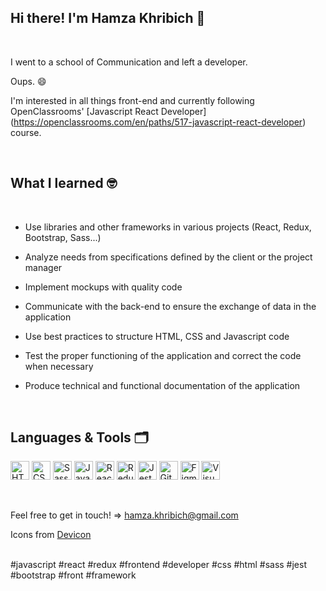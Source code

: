 ## Hi there! I'm Hamza Khribich 👋
<br />

I went to a school of Communication and left a developer.

Oups. 😄

I'm interested in all things front-end and currently following OpenClassrooms' [Javascript React Developer] (https://openclassrooms.com/en/paths/517-javascript-react-developer) course.

<br />

## What I learned 🤓
<br />

- Use libraries and other frameworks in various projects (React, Redux, Bootstrap, Sass...)

- Analyze needs from specifications defined by the client or the project manager

- Implement mockups with quality code

- Communicate with the back-end to ensure the exchange of data in the application

- Use best practices to structure HTML, CSS and Javascript code

- Test the proper functioning of the application and correct the code when necessary

- Produce technical and functional documentation of the application

<br />

## Languages & Tools 🗂
[<img alt="HTML5" title="HTML5" src="https://cdn.jsdelivr.net/gh/devicons/devicon/icons/html5/html5-original.svg" width="30px"/>](https://developer.mozilla.org/en-US/docs/Web/HTML)
[<img alt="CSS3" title="CSS3" src="https://cdn.jsdelivr.net/gh/devicons/devicon/icons/css3/css3-original.svg" width="30px"/>](https://developer.mozilla.org/en-US/docs/Web/CSS)
[<img alt="Sass" title="Sass" src="https://cdn.jsdelivr.net/gh/devicons/devicon/icons/sass/sass-original.svg" width="30px"/>](https://sass-lang.com/)
[<img alt="JavaScript" title="JavaScript" src="https://cdn.jsdelivr.net/gh/devicons/devicon/icons/javascript/javascript-plain.svg" width="30px"/>](https://developer.mozilla.org/en-US/docs/Web/JavaScript)
[<img alt="React" title="React" src="https://cdn.jsdelivr.net/gh/devicons/devicon/icons/react/react-original.svg" width="30px"/>](https://reactjs.org/)
[<img alt="Redux" title="Redux" src="https://cdn.jsdelivr.net/gh/devicons/devicon/icons/redux/redux-original.svg" width="30px" />](https://redux.js.org/)
[<img alt="Jest" title="Jest" src="https://cdn.jsdelivr.net/gh/devicons/devicon/icons/jest/jest-plain.svg" width="30px"/>](https://jestjs.io/)
[<img alt="Git" title="Git" src="https://cdn.jsdelivr.net/gh/devicons/devicon/icons/git/git-original.svg" width="30px"/>](https://git-scm.com/)
[<img alt="Figma" title="Figma" src="https://cdn.jsdelivr.net/gh/devicons/devicon/icons/figma/figma-original.svg" width="30px"/>](https://www.figma.com/)
[<img alt="Visual Studio Code" title="Visual Studio Code" src="https://cdn.jsdelivr.net/gh/devicons/devicon/icons/vscode/vscode-original.svg" width="30px"/>](https://code.visualstudio.com/)

<br />

Feel free to get in touch! => hamza.khribich@gmail.com

Icons from [Devicon](https://devicon.dev/)

<br />
#javascript #react #redux #frontend #developer #css #html #sass #jest #bootstrap #front #framework


<!--
**h-khribich/h-khribich** is a ✨ _special_ ✨ repository because its `README.md` (this file) appears on your GitHub profile.

Here are some ideas to get you started:

- 🔭 I’m currently working on ...
- 🌱 I’m currently learning ...
- 👯 I’m looking to collaborate on ...
- 🤔 I’m looking for help with ...
- 💬 Ask me about ...
- 📫 How to reach me: ...
- 😄 Pronouns: ...
- ⚡ Fun fact: ...
-->
